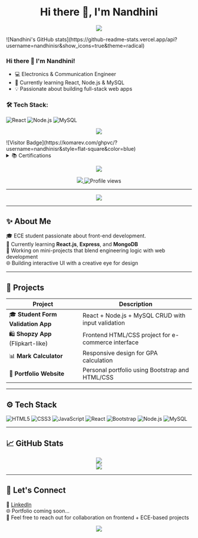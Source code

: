 <h1 align="center">
  Hi there 👋, I'm Nandhini
</h1>

<p align="center">
  <a href="https://github.com/DenverCoder1/readme-typing-svg">
    <img src="https://readme-typing-svg.herokuapp.com?lines=ECE+Engineer;Web+Developer+in+Training;Love+React+%26+NodeJS&center=true&width=380&height=45">
  </a>
</p>
![Nandhini's GitHub stats](https://github-readme-stats.vercel.app/api?username=nandhinisr&show_icons=true&theme=radical)

### Hi there 👋 I'm Nandhini!
- 💻 Electronics & Communication Engineer
- 🔭 Currently learning React, Node.js & MySQL
- 💡 Passionate about building full-stack web apps
### 🛠️ Tech Stack:
![React](https://img.shields.io/badge/-React-61DAFB?style=flat&logo=react&logoColor=white)
![Node.js](https://img.shields.io/badge/-Node.js-green?style=flat&logo=node.js&logoColor=white)
![MySQL](https://img.shields.io/badge/-MySQL-00758F?style=flat&logo=mysql&logoColor=white)
<p align="center">
  <img src="https://capsule-render.vercel.app/api?type=waving&color=0:ff4b1f,100:1fddff&height=200&section=header&text=Hi,%20I'm%20Nandhini!&fontSize=40&fontAlignY=35&desc=Full-Stack%20Learner&descAlignY=60&descAlign=62"/>
</p>
![Visitor Badge](https://komarev.com/ghpvc/?username=nandhinisr&style=flat-square&color=blue)
<details>
  <summary>📚 Certifications</summary>
  - Java Full Stack - Coursera  
  - Python for AI - Infosys Springboard
</details>
<!-- GitHub Profile README for Nandhini -->

<p align="center">
  <img src="https://capsule-render.vercel.app/api?type=waving&color=8e44ad,000000&height=200&section=header&text=Hi%20There%20👋%20I'm%20Nandhini&fontColor=ffffff&fontSize=40" />
</p>

<p align="center">
  <a href="https://www.linkedin.com/in/your-linkedin-id/" target="_blank">
    <img src="https://img.shields.io/badge/LinkedIn-Connect-blueviolet?style=for-the-badge&logo=linkedin&logoColor=white" />
  </a>
  <img src="https://komarev.com/ghpvc/?username=nandhinisr&style=for-the-badge&color=blueviolet" alt="Profile views" />
</p>

---

<p align="center">
  <a href="https://github.com/nandhinisr">
    <img src="https://readme-typing-svg.herokuapp.com?font=Fira+Code&size=24&pause=1000&color=800080&center=true&vCenter=true&multiline=true&width=600&height=100&lines=👩‍💻+Frontend+Developer+in+Training;💡+React+%7C+HTML+%7C+CSS+%7C+JavaScript;📚+ECE+Student+%7C+Mini+Project+Enthusiast;🎯+Open+to+Collaboration!" />
  </a>
</p>

---

## ✨ About Me

🎓 ECE student passionate about front-end development.  
🧠 Currently learning **React.js**, **Express**, and **MongoDB**  
💼 Working on mini-projects that blend engineering logic with web development  
🌐 Building interactive UI with a creative eye for design  

---

## 💼 Projects

| Project | Description |
|--------|-------------|
| 🎓 **Student Form Validation App** | React + Node.js + MySQL CRUD with input validation |
| 🛍️ **Shopzy App** (Flipkart-like) | Frontend HTML/CSS project for e-commerce interface |
| 📊 **Mark Calculator** | Responsive design for GPA calculation |
| 📇 **Portfolio Website** | Personal portfolio using Bootstrap and HTML/CSS |

---

## ⚙️ Tech Stack

![HTML5](https://img.shields.io/badge/-HTML5-E34F26?style=flat&logo=html5&logoColor=white)
![CSS3](https://img.shields.io/badge/-CSS3-1572B6?style=flat&logo=css3)
![JavaScript](https://img.shields.io/badge/-JavaScript-F7DF1E?style=flat&logo=javascript&logoColor=black)
![React](https://img.shields.io/badge/-React-61DAFB?style=flat&logo=react)
![Bootstrap](https://img.shields.io/badge/-Bootstrap-7952B3?style=flat&logo=bootstrap)
![Node.js](https://img.shields.io/badge/-Node.js-339933?style=flat&logo=node.js)
![MySQL](https://img.shields.io/badge/-MySQL-4479A1?style=flat&logo=mysql)

---

## 📈 GitHub Stats

<div align="center">
  <img src="https://github-readme-stats.vercel.app/api?username=nandhinisr&show_icons=true&theme=tokyonight&border_radius=10&hide_title=true" />
  <br/>
  <img src="https://github-readme-stats.vercel.app/api/top-langs/?username=nandhinisr&layout=compact&theme=tokyonight" />
</div>

---

## 🌸 Let's Connect

🔗 [LinkedIn](https://www.linkedin.com/in/your-linkedin-id/)  
🌐 Portfolio coming soon...  
📩 Feel free to reach out for collaboration on frontend + ECE-based projects

<p align="center">
  <img src="https://capsule-render.vercel.app/api?type=waving&color=8e44ad,000000&height=150&section=footer"/>
</p>
